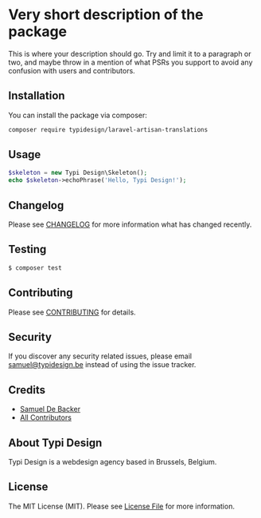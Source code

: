 # Very short description of the package

This is where your description should go. Try and limit it to a paragraph or two, and maybe throw in a mention of what PSRs you support to avoid any confusion with users and contributors.

## Installation

You can install the package via composer:

```bash
composer require typidesign/laravel-artisan-translations
```

## Usage

``` php
$skeleton = new Typi Design\Skeleton();
echo $skeleton->echoPhrase('Hello, Typi Design!');
```

## Changelog

Please see [CHANGELOG](CHANGELOG.md) for more information what has changed recently.

## Testing

``` bash
$ composer test
```

## Contributing

Please see [CONTRIBUTING](CONTRIBUTING.md) for details.

## Security

If you discover any security related issues, please email samuel@typidesign.be instead of using the issue tracker.

## Credits

- [Samuel De Backer](https://github.com/sdebacker)
- [All Contributors](../../contributors)

## About Typi Design

Typi Design is a webdesign agency based in Brussels, Belgium.

## License

The MIT License (MIT). Please see [License File](LICENSE.md) for more information.
